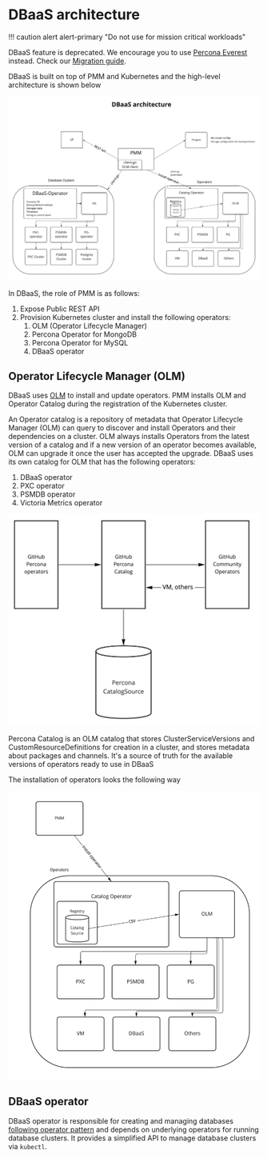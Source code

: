 # DBaaS architecture

!!! caution alert alert-primary "Do not use for mission critical workloads"
    
  DBaaS feature is deprecated. We encourage you to use [Percona Everest](https://www.percona.com/blog/announcing-the-alpha-release-of-percona-everest-an-open-source-private-dbaas/) instead. Check our [Migration guide](https://github.com/percona/everest-doc). 


DBaaS is built on top of PMM and Kubernetes and the high-level architecture is shown below

![!](../_images/dbaas_arch.jpg)


In DBaaS, the role of PMM is as follows:

1. Expose Public REST API
2. Provision Kubernetes cluster and install the following operators:
    1. OLM (Operator Lifecycle Manager)
    2. Percona Operator for MongoDB
    3. Percona Operator for MySQL
    4. DBaaS operator

## Operator Lifecycle Manager (OLM)

DBaaS uses [OLM](https://olm.operatorframework.io/docs/) to install and update operators. PMM installs OLM and Operator Catalog during the registration of the Kubernetes cluster.

An Operator catalog is a repository of metadata that Operator Lifecycle Manager (OLM) can query to discover and install Operators and their dependencies on a cluster. OLM always installs Operators from the latest version of a catalog and if a new version of an operator becomes available, OLM can upgrade it once the user has accepted the upgrade. DBaaS uses its own catalog for OLM that has the following operators:

1. DBaaS operator
2. PXC operator
3. PSMDB operator
4. Victoria Metrics operator

![!](../_images/dbaas_catalog.jpg)

Percona Catalog is an OLM catalog that stores ClusterServiceVersions and CustomResourceDefinitions for creation in a cluster, and stores metadata about packages and channels. It's a source of truth for the available versions of operators ready to use in DBaaS

The installation of operators looks the following way

![!](../_images/olm_install.jpg)

## DBaaS operator

DBaaS operator is responsible for creating and managing databases [following operator pattern](https://kubernetes.io/docs/concepts/extend-kubernetes/operator/) and depends on underlying operators for running database clusters. It provides a simplified API to manage database clusters via `kubectl`.


